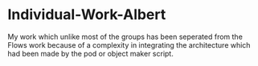 # Individual-Work-Albert
My work which unlike most of the groups has been seperated from the Flows work because of a complexity in integrating the architecture which had been made by the pod or object maker script.